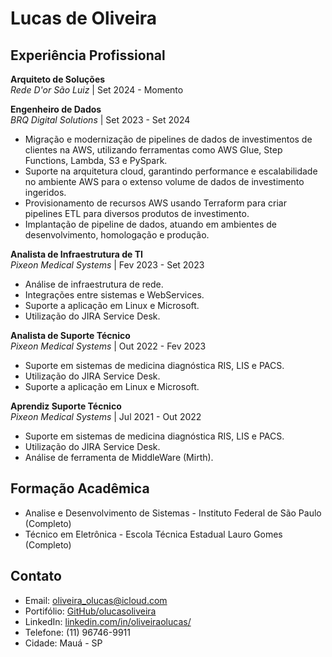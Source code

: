 # Lucas de Oliveira

## Experiência Profissional

**Arquiteto de Soluções**  
*Rede D'or São Luiz* | Set 2024 - Momento

**Engenheiro de Dados**  
*BRQ Digital Solutions* | Set 2023 - Set 2024
- Migração e modernização de pipelines de dados de investimentos de clientes na AWS, utilizando ferramentas como AWS Glue, Step Functions, Lambda, S3 e PySpark.
- Suporte na arquitetura cloud, garantindo performance e escalabilidade no ambiente AWS para o extenso volume de dados de investimento ingeridos.
- Provisionamento de recursos AWS usando Terraform para criar pipelines ETL para diversos produtos de investimento.
- Implantação de pipeline de dados, atuando em ambientes de desenvolvimento, homologação e produção.

**Analista de Infraestrutura de TI**  
*Pixeon Medical Systems* | Fev 2023 - Set 2023  
- Análise de infraestrutura de rede.
- Integrações entre sistemas e WebServices.
- Suporte a aplicação em Linux e Microsoft.
- Utilização do JIRA Service Desk.

**Analista de Suporte Técnico**  
*Pixeon Medical Systems* | Out 2022 - Fev 2023  
- Suporte em sistemas de medicina diagnóstica RIS, LIS e PACS.
- Utilização do JIRA Service Desk.
- Suporte a aplicação em Linux e Microsoft.

**Aprendiz Suporte Técnico**  
*Pixeon Medical Systems* | Jul 2021 - Out 2022  
- Suporte em sistemas de medicina diagnóstica RIS, LIS e PACS.
- Utilização do JIRA Service Desk.
- Análise de ferramenta de MiddleWare (Mirth).

## Formação Acadêmica

- Analise e Desenvolvimento de Sistemas - Instituto Federal de São Paulo (Completo)
- Técnico em Eletrônica - Escola Técnica Estadual Lauro Gomes (Completo)

## Contato

- Email: oliveira_olucas@icloud.com
- Portifólio: [GitHub/olucasoliveira](https://github.com/olucasoliveira)
- LinkedIn: [linkedin.com/in/oliveiraolucas/](https://www.linkedin.com/in/oliveiraolucas/)
- Telefone: (11) 96746-9911
- Cidade: Mauá - SP
